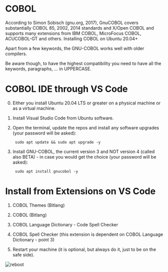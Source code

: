 # COBOL
According to Simon Sobisch (gnu.org, 2017), GnuCOBOL covers substantially COBOL 85, 2002, 2014 standards and X/Open COBOL and supports many extensions from IBM COBOL, MicroFocus COBOL, ACUCOBOL-GT and others.
Installing COBOL on Ubuntu 20.04+

Apart from a few keywords, the GNU-COBOL works well with older compilers.

Be aware though, to have the highest compatibility you need to have all the keywords, paragraphs, ... in UPPERCASE.


# COBOL IDE through VS Code
0. Either you install Ubuntu 20.04 LTS or greater on a physical machine or as a virtual machine.

1. Install Visual Studio Code from Ubuntu software.

2. Open the terminal, update the repos and install any software upgrades (your password will be asked):

        sudo apt update && sudo apt upgrade -y

3. Install GNU-COBOL, the current version 3 and NOT version 4 (called also BETA) - in case you would get the choice
   (your password will be asked):

        sudo apt install gnucobol -y



# Install from Extensions on VS Code
1. COBOL Themes (Bitlang)

2. COBOL (Bitlang)

3. COBOL Language Dictionary - Code Spell Checker

4. COBOL Spell Checker  (this extension is dependent on COBOL Language Dictionary - point 3)

5. Restart your machine (it is optional, but always do it, just to be on the safe side).

![reboot](https://user-images.githubusercontent.com/29803730/130208470-196613a1-9329-4cf1-b4a0-b13b41f191aa.png)





